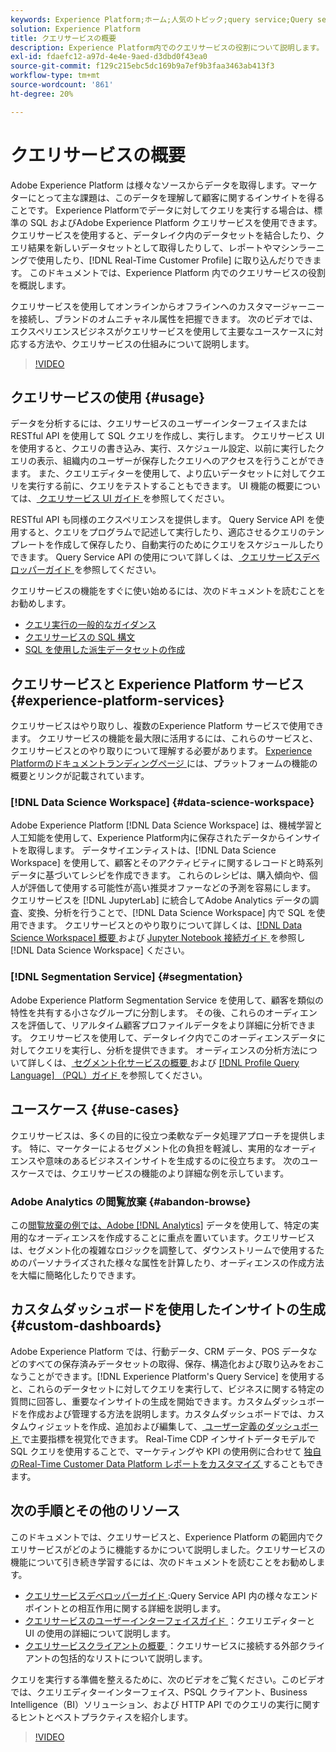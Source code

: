 ```yaml
---
keywords: Experience Platform;ホーム;人気のトピック;query service;Query service;クエリ
solution: Experience Platform
title: クエリサービスの概要
description: Experience Platform内でのクエリサービスの役割について説明します。
exl-id: fdaefc12-a97d-4e4e-9aed-d3dbd0f43ea0
source-git-commit: f129c215ebc5dc169b9a7ef9b3faa3463ab413f3
workflow-type: tm+mt
source-wordcount: '861'
ht-degree: 20%

---
```


# クエリサービスの概要

Adobe Experience Platform は様々なソースからデータを取得します。マーケターにとって主な課題は、このデータを理解して顧客に関するインサイトを得ることです。 Experience Platformでデータに対してクエリを実行する場合は、標準の SQL およびAdobe Experience Platform クエリサービスを使用できます。 クエリサービスを使用すると、データレイク内のデータセットを結合したり、クエリ結果を新しいデータセットとして取得したりして、レポートやマシンラーニングで使用したり、[!DNL Real-Time Customer Profile] に取り込んだりできます。 このドキュメントでは、Experience Platform 内でのクエリサービスの役割を概説します。

クエリサービスを使用してオンラインからオフラインへのカスタマージャーニーを接続し、ブランドのオムニチャネル属性を把握できます。 次のビデオでは、エクスペリエンスビジネスがクエリサービスを使用して主要なユースケースに対応する方法や、クエリサービスの仕組みについて説明します。

>[!VIDEO](https://video.tv.adobe.com/v/29795?quality=12&learn=on)

## クエリサービスの使用 {#usage}

データを分析するには、クエリサービスのユーザーインターフェイスまたは RESTful API を使用して SQL クエリを作成し、実行します。
クエリサービス UI を使用すると、クエリの書き込み、実行、スケジュール設定、以前に実行したクエリの表示、組織内のユーザーが保存したクエリへのアクセスを行うことができます。 また、クエリエディターを使用して、より広いデータセットに対してクエリを実行する前に、クエリをテストすることもできます。 UI 機能の概要については、[ クエリサービス UI ガイド ](ui/overview.md) を参照してください。

RESTful API も同様のエクスペリエンスを提供します。 Query Service API を使用すると、クエリをプログラムで記述して実行したり、適応させるクエリのテンプレートを作成して保存したり、自動実行のためにクエリをスケジュールしたりできます。 Query Service API の使用について詳しくは、[ クエリサービスデベロッパーガイド ](api/getting-started.md) を参照してください。

クエリサービスの機能をすぐに使い始めるには、次のドキュメントを読むことをお勧めします。

- [クエリ実行の一般的なガイダンス](./best-practices/writing-queries.md)
- [クエリサービスの SQL 構文](./sql/syntax.md)
- [SQL を使用した派生データセットの作成](./data-distiller/derived-datasets/create-derived-datasets-with-sql.md)

## クエリサービスと Experience Platform サービス {#experience-platform-services}

クエリサービスはやり取りし、複数のExperience Platform サービスで使用できます。 クエリサービスの機能を最大限に活用するには、これらのサービスと、クエリサービスとのやり取りについて理解する必要があります。 [Experience Platformのドキュメントランディングページ ](https://experienceleague.adobe.com/docs/experience-platform.html?lang=ja) には、プラットフォームの機能の概要とリンクが記載されています。

### [!DNL Data Science Workspace] {#data-science-workspace}

Adobe Experience Platform [!DNL Data Science Workspace] は、機械学習と人工知能を使用して、Experience Platform内に保存されたデータからインサイトを取得します。 データサイエンティストは、[!DNL Data Science Workspace] を使用して、顧客とそのアクティビティに関するレコードと時系列データに基づいてレシピを作成できます。 これらのレシピは、購入傾向や、個人が評価して使用する可能性が高い推奨オファーなどの予測を容易にします。 クエリサービスを [!DNL JupyterLab] に統合してAdobe Analytics データの調査、変換、分析を行うことで、[!DNL Data Science Workspace] 内で SQL を使用できます。 クエリサービスとのやり取りについて詳しくは、[[!DNL Data Science Workspace]  概要 ](../data-science-workspace/home.md) および [Jupyter Notebook 接続ガイド ](./clients/jupyter-notebook.md) を参照し [!DNL Data Science Workspace] ください。

### [!DNL Segmentation Service] {#segmentation}

Adobe Experience Platform Segmentation Service を使用して、顧客を類似の特性を共有する小さなグループに分割します。 その後、これらのオーディエンスを評価して、リアルタイム顧客プロファイルデータをより詳細に分析できます。 クエリサービスを使用して、データレイク内でこのオーディエンスデータに対してクエリを実行し、分析を提供できます。 オーディエンスの分析方法について詳しくは、[ セグメント化サービスの概要 ](../segmentation/home.md) および [[!DNL Profile Query Language]  （PQL）ガイド ](../segmentation/pql/overview.md) を参照してください。

## ユースケース {#use-cases}

クエリサービスは、多くの目的に役立つ柔軟なデータ処理アプローチを提供します。 特に、マーケターによるセグメント化の負担を軽減し、実用的なオーディエンスや意味のあるビジネスインサイトを生成するのに役立ちます。 次のユースケースでは、クエリサービスの機能のより詳細な例を示しています。

### Adobe Analytics の閲覧放棄 {#abandon-browse}

この[閲覧放棄の例では、Adobe [!DNL Analytics]](./use-cases/abandoned-browse.md) データを使用して、特定の実用的なオーディエンスを作成することに重点を置いています。クエリサービスは、セグメント化の複雑なロジックを調整して、ダウンストリームで使用するためのパーソナライズされた様々な属性を計算したり、オーディエンスの作成方法を大幅に簡略化したりできます。

## カスタムダッシュボードを使用したインサイトの生成 {#custom-dashboards}

Adobe Experience Platform では、行動データ、CRM データ、POS データなどのすべての保存済みデータセットの取得、保存、構造化および取り込みをおこなうことができます。[!DNL Experience Platform's Query Service] を使用すると、これらのデータセットに対してクエリを実行して、ビジネスに関する特定の質問に回答し、重要なインサイトの生成を開始できます。カスタムダッシュボードを作成および管理する方法を説明します。カスタムダッシュボードでは、カスタムウィジェットを作成、追加および編集して、[ ユーザー定義のダッシュボード ](../dashboards/standard-dashboards.md) で主要指標を視覚化できます。 Real-Time CDP インサイトデータモデルで SQL クエリを使用することで、マーケティングや KPI の使用例に合わせて [ 独自のReal-Time Customer Data Platform レポートをカスタマイズ ](../dashboards/data-models/cdp-insights-data-model-b2c.md) することもできます。

## 次の手順とその他のリソース

このドキュメントでは、クエリサービスと、Experience Platform の範囲内でクエリサービスがどのように機能するかについて説明しました。クエリサービスの機能について引き続き学習するには、次のドキュメントを読むことをお勧めします。

- [ クエリサービスデベロッパーガイド ](api/getting-started.md):Query Service API 内の様々なエンドポイントとの相互作用に関する詳細を説明します。
- [ クエリサービスのユーザーインターフェイスガイド ](ui/overview.md)：クエリエディターと UI の使用の詳細について説明します。
- [ クエリサービスクライアントの概要 ](clients/overview.md)：クエリサービスに接続する外部クライアントの包括的なリストについて説明します。

クエリを実行する準備を整えるために、次のビデオをご覧ください。このビデオでは、クエリエディターインターフェイス、PSQL クライアント、Business Intelligence（BI）ソリューション、および HTTP API でのクエリの実行に関するヒントとベストプラクティスを紹介します。

>[!VIDEO](https://video.tv.adobe.com/v/29811?quality=12&learn=on)
